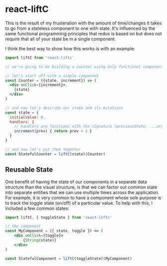 # react-liftC

This is the result of my frusteration with the amount of time/changes it takes to go from a stateless
component to one with state. It's influenced by the same functional programming principles that redux
is based on but does not require that all of your state be in a single component.


I think the best way to show how this works is with an example:

```jsx
import liftC from 'react-liftc'

// we're going to be building a counter using only functional components and pure functions

// let's start off with a simple component
const Counter = ({state, increment}) => (
  <div onClick={increment}>
    {state}
  </div>
)

// and now let's describe our state and its mutations
const state = {
  initialValue: 0,
  handlers: {
    // handlers are functions with the signature (previousState, ...args) => newState
    increment(prev) { return prev + 1 }
  }
}

// and now let's put them together
const StatefulCounter = liftC(state)(Counter)

```


## Reusable State

One benefit of having the state of our components in a separate data structure than the
visual structure, is that we can factor out common state into separate entities that we
can use multiple times across the application. For example, it is very common to have a
component whose sole purpose is to track the toggle state (on/off) of a particular value.
To help with this, I included a few common states:

```jsx
import liftC, { toggleState } from 'react-liftc'

// the component
const MyComponent = ({ state, toggle }) => (
    <div onClick={toggle}>
        {String(state)}
    </div>
)

const StatefulComponent = liftC(toggleState)(MyComponent)

```
